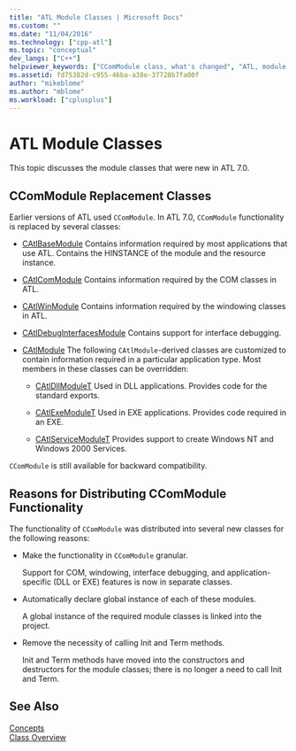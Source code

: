 ```yaml
---
title: "ATL Module Classes | Microsoft Docs"
ms.custom: ""
ms.date: "11/04/2016"
ms.technology: ["cpp-atl"]
ms.topic: "conceptual"
dev_langs: ["C++"]
helpviewer_keywords: ["CComModule class, what's changed", "ATL, module classes", "module classes"]
ms.assetid: fd75382d-c955-46ba-a38e-37728b7fa00f
author: "mikeblome"
ms.author: "mblome"
ms.workload: ["cplusplus"]
---
```

# ATL Module Classes

This topic discusses the module classes that were new in ATL 7.0.

## CComModule Replacement Classes

Earlier versions of ATL used `CComModule`. In ATL 7.0, `CComModule` functionality is replaced by several classes:

- [CAtlBaseModule](../atl/reference/catlbasemodule-class.md) Contains information required by most applications that use ATL. Contains the HINSTANCE of the module and the resource instance.

- [CAtlComModule](../atl/reference/catlcommodule-class.md) Contains information required by the COM classes in ATL.

- [CAtlWinModule](../atl/reference/catlwinmodule-class.md) Contains information required by the windowing classes in ATL.

- [CAtlDebugInterfacesModule](../atl/reference/catldebuginterfacesmodule-class.md) Contains support for interface debugging.

- [CAtlModule](../atl/reference/catlmodule-class.md) The following `CAtlModule`-derived classes are customized to contain information required in a particular application type. Most members in these classes can be overridden:

   - [CAtlDllModuleT](../atl/reference/catldllmodulet-class.md) Used in DLL applications. Provides code for the standard exports.

   - [CAtlExeModuleT](../atl/reference/catlexemodulet-class.md) Used in EXE applications. Provides code required in an EXE.

   - [CAtlServiceModuleT](../atl/reference/catlservicemodulet-class.md) Provides support to create Windows NT and Windows 2000 Services.

`CComModule` is still available for backward compatibility.

## Reasons for Distributing CComModule Functionality

The functionality of `CComModule` was distributed into several new classes for the following reasons:

- Make the functionality in `CComModule` granular.

     Support for COM, windowing, interface debugging, and application-specific (DLL or EXE) features is now in separate classes.

- Automatically declare global instance of each of these modules.

     A global instance of the required module classes is linked into the project.

- Remove the necessity of calling Init and Term methods.

     Init and Term methods have moved into the constructors and destructors for the module classes; there is no longer a need to call Init and Term.

## See Also

[Concepts](../atl/active-template-library-atl-concepts.md)   
[Class Overview](../atl/atl-class-overview.md)

